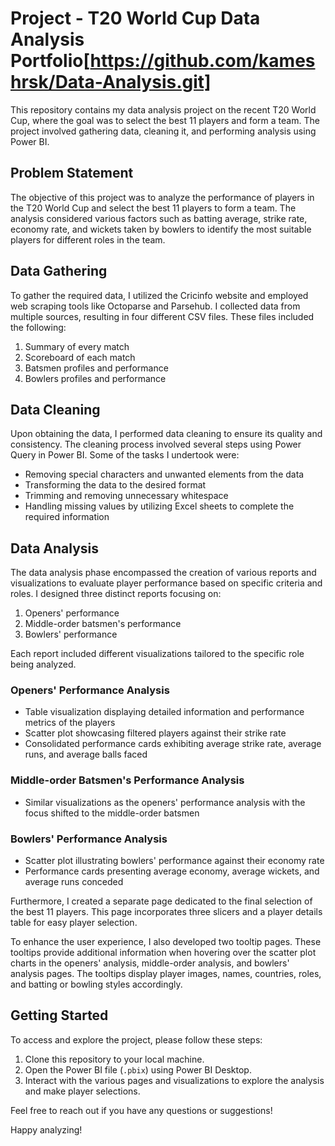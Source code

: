 # Project - T20 World Cup Data Analysis Portfolio[https://github.com/kameshrsk/Data-Analysis.git]

This repository contains my data analysis project on the recent T20 World Cup, where the goal was to select the best 11 players and form a team. The project involved gathering data, cleaning it, and performing analysis using Power BI.

## Problem Statement

The objective of this project was to analyze the performance of players in the T20 World Cup and select the best 11 players to form a team. The analysis considered various factors such as batting average, strike rate, economy rate, and wickets taken by bowlers to identify the most suitable players for different roles in the team.

## Data Gathering

To gather the required data, I utilized the Cricinfo website and employed web scraping tools like Octoparse and Parsehub. I collected data from multiple sources, resulting in four different CSV files. These files included the following:

1. Summary of every match
2. Scoreboard of each match
3. Batsmen profiles and performance
4. Bowlers profiles and performance

## Data Cleaning

Upon obtaining the data, I performed data cleaning to ensure its quality and consistency. The cleaning process involved several steps using Power Query in Power BI. Some of the tasks I undertook were:

- Removing special characters and unwanted elements from the data
- Transforming the data to the desired format
- Trimming and removing unnecessary whitespace
- Handling missing values by utilizing Excel sheets to complete the required information

## Data Analysis

The data analysis phase encompassed the creation of various reports and visualizations to evaluate player performance based on specific criteria and roles. I designed three distinct reports focusing on:

1. Openers' performance
2. Middle-order batsmen's performance
3. Bowlers' performance

Each report included different visualizations tailored to the specific role being analyzed.

### Openers' Performance Analysis

- Table visualization displaying detailed information and performance metrics of the players
- Scatter plot showcasing filtered players against their strike rate
- Consolidated performance cards exhibiting average strike rate, average runs, and average balls faced

### Middle-order Batsmen's Performance Analysis

- Similar visualizations as the openers' performance analysis with the focus shifted to the middle-order batsmen

### Bowlers' Performance Analysis

- Scatter plot illustrating bowlers' performance against their economy rate
- Performance cards presenting average economy, average wickets, and average runs conceded

Furthermore, I created a separate page dedicated to the final selection of the best 11 players. This page incorporates three slicers and a player details table for easy player selection.

To enhance the user experience, I also developed two tooltip pages. These tooltips provide additional information when hovering over the scatter plot charts in the openers' analysis, middle-order analysis, and bowlers' analysis pages. The tooltips display player images, names, countries, roles, and batting or bowling styles accordingly.

## Getting Started

To access and explore the project, please follow these steps:

1. Clone this repository to your local machine.
2. Open the Power BI file (`.pbix`) using Power BI Desktop.
3. Interact with the various pages and visualizations to explore the analysis and make player selections.


Feel free to reach out if you have any questions or suggestions!

Happy analyzing!
